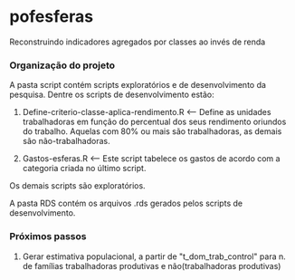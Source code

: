 # pofesferas
Reconstruindo indicadores agregados por classes ao invés de renda

### Organização do projeto
A pasta script contém scripts exploratórios e de desenvolvimento da pesquisa. Dentre os scripts de desenvolvimento estão:

1. Define-criterio-classe-aplica-rendimento.R <-- Define as unidades trabalhadoras em função do percentual dos seus rendimento oriundos do trabalho. Aquelas com 80% ou mais são trabalhadoras, as demais são não-trabalhadoras.

2. Gastos-esferas.R <-- Este script tabelece os gastos de acordo com a categoria criada no último script.

Os demais scripts são exploratórios.

A pasta RDS contém os arquivos .rds gerados pelos scripts de desenvolvimento.

### Próximos passos
1. Gerar estimativa populacional, a partir de "t_dom_trab_control" para n. de famílias trabalhadoras produtivas e não(trabalhadoras produtivas)
